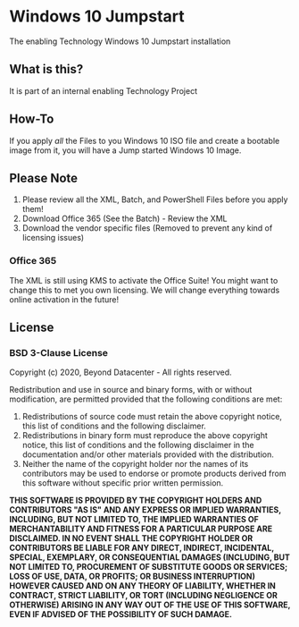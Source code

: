 # Windows 10 Jumpstart

The enabling Technology Windows 10 Jumpstart installation

## What is this?

It is part of an internal enabling Technology Project

## How-To

If you apply _all_ the Files to you Windows 10 ISO file and create a bootable image from it, you will have a Jump started Windows 10 Image.

## Please Note

1. Please review all the XML, Batch, and PowerShell Files before you apply them!
2. Download Office 365 (See the Batch) - Review the XML
3. Download the vendor specific files (Removed to prevent any kind of licensing issues)

### Office 365

The XML is still using KMS to activate the Office Suite! You might want to change this to met you own licensing. We will change everything towards online activation in the future!

## License

### BSD 3-Clause License

Copyright (c) 2020, Beyond Datacenter - All rights reserved.

Redistribution and use in source and binary forms, with or without modification, are permitted provided that the following conditions are met:

1. Redistributions of source code must retain the above copyright notice, this list of conditions and the following disclaimer.
2. Redistributions in binary form must reproduce the above copyright notice, this list of conditions and the following disclaimer in the documentation and/or other materials provided with the distribution.
3. Neither the name of the copyright holder nor the names of its contributors may be used to endorse or promote products derived from this software without specific prior written permission.

**THIS SOFTWARE IS PROVIDED BY THE COPYRIGHT HOLDERS AND CONTRIBUTORS "AS IS" AND ANY EXPRESS OR IMPLIED WARRANTIES, INCLUDING, BUT NOT LIMITED TO, THE IMPLIED WARRANTIES OF MERCHANTABILITY AND FITNESS FOR A PARTICULAR PURPOSE ARE DISCLAIMED. IN NO EVENT SHALL THE COPYRIGHT HOLDER OR CONTRIBUTORS BE LIABLE FOR ANY DIRECT, INDIRECT, INCIDENTAL, SPECIAL, EXEMPLARY, OR CONSEQUENTIAL DAMAGES (INCLUDING, BUT NOT LIMITED TO, PROCUREMENT OF SUBSTITUTE GOODS OR SERVICES; LOSS OF USE, DATA, OR PROFITS; OR BUSINESS INTERRUPTION) HOWEVER CAUSED AND ON ANY THEORY OF LIABILITY, WHETHER IN CONTRACT, STRICT LIABILITY, OR TORT (INCLUDING NEGLIGENCE OR OTHERWISE) ARISING IN ANY WAY OUT OF THE USE OF THIS SOFTWARE, EVEN IF ADVISED OF THE POSSIBILITY OF SUCH DAMAGE.**
